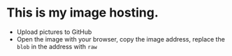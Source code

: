 # This is my image hosting.

* Upload pictures to GitHub
* Open the image with your browser, copy the image address, replace the `blob` in the address with `raw`